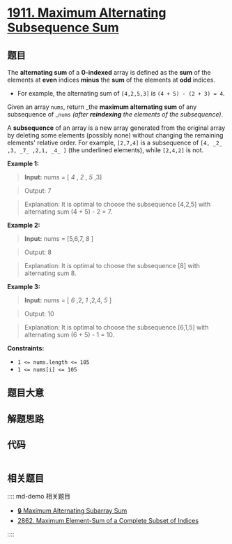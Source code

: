 # [1911. Maximum Alternating Subsequence Sum](https://leetcode.com/problems/maximum-alternating-subsequence-sum/)

## 题目

The **alternating sum** of a **0-indexed** array is defined as the **sum** of
the elements at **even** indices **minus** the **sum** of the elements at
**odd** indices.

  * For example, the alternating sum of `[4,2,5,3]` is `(4 + 5) - (2 + 3) = 4`.

Given an array `nums`, return _the **maximum alternating sum** of any
subsequence of _`nums` _(after **reindexing** the elements of the
subsequence)_.

A **subsequence** of an array is a new array generated from the original array
by deleting some elements (possibly none) without changing the remaining
elements' relative order. For example, `[2,7,4]` is a subsequence of `[4, _2_
,3, _7_ ,2,1, _4_ ]` (the underlined elements), while `[2,4,2]` is not.



**Example 1:**

> 
> 
> 
> 
> 
> **Input:** nums = [ _4_ , _2_ , _5_ ,3]
> 
> Output: 7
> 
> Explanation: It is optimal to choose the subsequence [4,2,5] with alternating sum (4 + 5) - 2 = 7.

**Example 2:**

> 
> 
> 
> 
> 
> **Input:** nums = [5,6,7, _8_ ]
> 
> Output: 8
> 
> Explanation: It is optimal to choose the subsequence [8] with alternating sum 8.

**Example 3:**

> 
> 
> 
> 
> 
> **Input:** nums = [ _6_ ,2, _1_ ,2,4, _5_ ]
> 
> Output: 10
> 
> Explanation: It is optimal to choose the subsequence [6,1,5] with alternating sum (6 + 5) - 1 = 10.

**Constraints:**

  * `1 <= nums.length <= 105`
  * `1 <= nums[i] <= 105`


## 题目大意

## 解题思路

## 代码

```javascript

```

## 相关题目

:::: md-demo 相关题目
- [🔒 Maximum Alternating Subarray Sum](https://leetcode.com/problems/maximum-alternating-subarray-sum)
- [2862. Maximum Element-Sum of a Complete Subset of Indices](https://leetcode.com/problems/maximum-element-sum-of-a-complete-subset-of-indices)

::::
